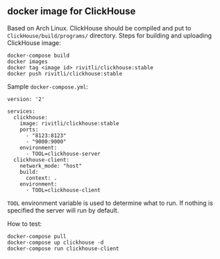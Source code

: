 docker image for ClickHouse
----------------------------

Based on Arch Linux. ClickHouse should be compiled and put to `ClickHouse/build/programs/` directory. Steps for building and uploading ClickHouse image:

	docker-compose build
	docker images
	docker tag <image id> rivitli/clickhouse:stable
	docker push rivitli/clickhouse:stable

Sample `docker-compose.yml`:

```
version: '2'

services:
  clickhouse:
	image: rivitli/clickhouse:stable
    ports:
      - "8123:8123"
      - "9000:9000"
    environment:
      - TOOL=clickhouse-server
  clickhouse-client:
    network_mode: "host"
    build:
      context: .
    environment:
      - TOOL=clickhouse-client
```

`TOOL` environment variable is used to determine what to run. If nothing is specified the server will run by default.

How to test:

	docker-compose pull
	docker-compose up clickhouse -d
	docker-compose run clickhouse-client

